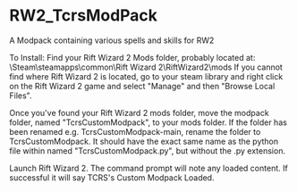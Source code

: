 # RW2_TcrsModPack
A Modpack containing various spells and skills for RW2

To Install:
Find your Rift Wizard 2 Mods folder, probably located at:	\Steam\steamapps\common\Rift Wizard 2\RiftWizard2\mods
If you cannot find where Rift Wizard 2 is located, go to your steam library and right click on the Rift Wizard 2 game and select "Manage" and then "Browse Local Files".

Once you've found your Rift Wizard 2 mods folder, move the modpack folder, named "TcrsCustomModpack", to your mods folder.
If the folder has been renamed e.g. TcrsCustomModpack-main, rename the folder to TcrsCustomModpack. It should have the exact same name as the python file within named "TcrsCustomModpack.py", but without the .py extension.

Launch Rift Wizard 2. The command prompt will note any loaded content. If successful it will say TCRS's Custom Modpack Loaded.  